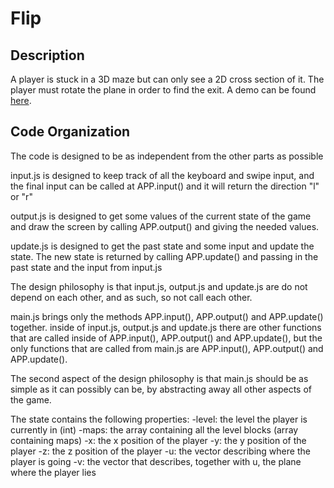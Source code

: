 # Flip
## Description
A player is stuck in a 3D maze but can only see a 2D cross section of it.
The player must rotate the plane in order to find the exit.
A demo can be found [here](https://diegolopez.me/flip). 

## Code Organization
The code is designed to be as independent from the other parts as possible

input.js is designed to keep track of all the keyboard and swipe input, and the
final input can be called at APP.input() and it will return the direction "l" or
"r"

output.js is designed to get some values of the current state of the game and
draw the screen by calling APP.output() and giving the needed values.

update.js is designed to get the past state and some input and update the state.
The new state is returned by calling APP.update() and passing in the past state
and the input from input.js

The design philosophy is that input.js, output.js and update.js are do not
depend on each other, and as such, so not call each other.

main.js brings only the methods APP.input(), APP.output() and APP.update()
together. inside of input.js, output.js and update.js there are other functions
that are called inside of APP.input(), APP.output() and APP.update(), but the
only functions that are called from main.js are APP.input(), APP.output() and 
APP.update().

The second aspect of the design philosophy is that main.js should be as simple
as it can possibly can be, by abstracting away all other aspects of the game.

The state contains the following properties:
-level: the level the player is currently in (int)
-maps: the array containing all the level blocks (array containing maps)
-x: the x position of the player
-y: the y position of the player
-z: the z position of the player
-u: the vector describing where the player is going
-v: the vector that describes, together with u, the plane where the player lies
